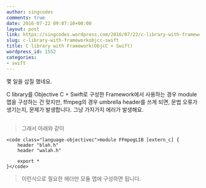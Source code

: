 ```yaml
---
author: singcodes
comments: true
date: 2016-07-22 09:07:10+00:00
layout: post
link: https://singcodes.wordpress.com/2016/07/22/c-library-with-frameworkobjcc-swift/
slug: c-library-with-frameworkobjcc-swift
title: C library with Framework(ObjcC + Swift)
wordpress_id: 1552
categories:
- swift
---
```


몇 일을 삽질 했네요.

C library를 Objective C + Swift로 구성한 Framework에서 사용하는 경우 module 맵을 구성하는 건 맞지만, ffmpeg의 경우 umbrella header를 쓰게 되면, 문법 오류가 생기는지, 문제가 발생합니다. 그냥 가지가지 에러가 발생해요.



## 





<blockquote>그래서 아래와 같이</blockquote>







    
    <code class="language-objectivec">module FFmpegLIB [extern_c] {
        header "blah.h"
        header "walah.h"
        
        export *
    }</code>








<blockquote>이런식으로 필요한 헤더만 모듈 맵에 구성하면 됩니다.</blockquote>
